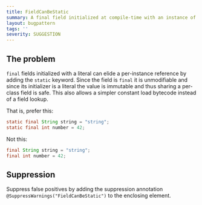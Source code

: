 ```yaml
---
title: FieldCanBeStatic
summary: A final field initialized at compile-time with an instance of an immutable type can be static.
layout: bugpattern
tags: ''
severity: SUGGESTION
---
```


<!--
*** AUTO-GENERATED, DO NOT MODIFY ***
To make changes, edit the @BugPattern annotation or the explanation in docs/bugpattern.
-->


## The problem
`final` fields initialized with a literal can elide a per-instance reference by
adding the `static` keyword. Since the field is `final` it is unmodifiable and
since its initializer is a literal the value is immutable and thus sharing a
per-class field is safe. This also allows a simpler constant load bytecode
instead of a field lookup.

That is, prefer this:

```java
static final String string = "string";
static final int number = 42;
```

Not this:

```java
final String string = "string";
final int number = 42;
```

## Suppression
Suppress false positives by adding the suppression annotation `@SuppressWarnings("FieldCanBeStatic")` to the enclosing element.

